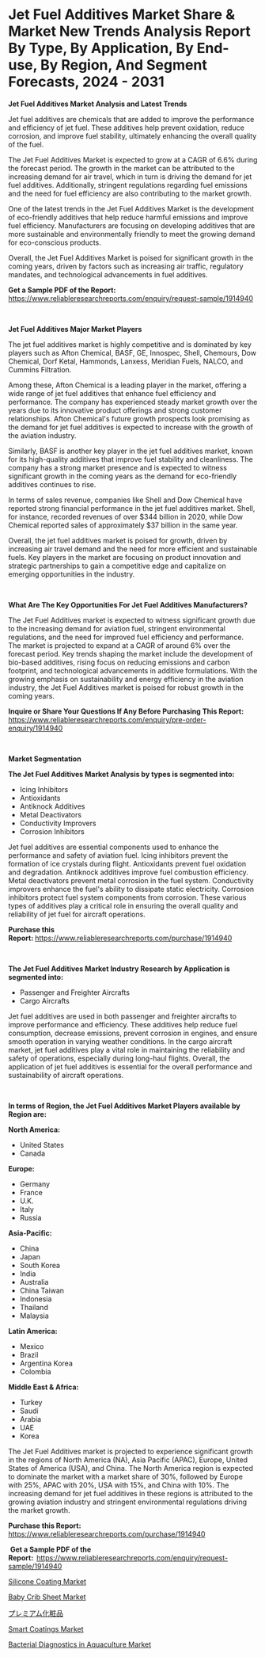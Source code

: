 <p><h1>Jet Fuel Additives Market Share & Market New Trends Analysis Report By Type, By Application, By End-use, By Region, And Segment Forecasts, 2024 - 2031</h1></p><p><strong>Jet Fuel Additives Market Analysis and Latest Trends</strong></p>
<p><p>Jet fuel additives are chemicals that are added to improve the performance and efficiency of jet fuel. These additives help prevent oxidation, reduce corrosion, and improve fuel stability, ultimately enhancing the overall quality of the fuel.</p><p>The Jet Fuel Additives Market is expected to grow at a CAGR of 6.6% during the forecast period. The growth in the market can be attributed to the increasing demand for air travel, which in turn is driving the demand for jet fuel additives. Additionally, stringent regulations regarding fuel emissions and the need for fuel efficiency are also contributing to the market growth.</p><p>One of the latest trends in the Jet Fuel Additives Market is the development of eco-friendly additives that help reduce harmful emissions and improve fuel efficiency. Manufacturers are focusing on developing additives that are more sustainable and environmentally friendly to meet the growing demand for eco-conscious products.</p><p>Overall, the Jet Fuel Additives Market is poised for significant growth in the coming years, driven by factors such as increasing air traffic, regulatory mandates, and technological advancements in fuel additives.</p></p>
<p><strong>Get a Sample PDF of the Report:&nbsp;</strong> <a href="https://www.reliableresearchreports.com/enquiry/request-sample/1914940">https://www.reliableresearchreports.com/enquiry/request-sample/1914940</a></p>
<p>&nbsp;</p>
<p><strong>Jet Fuel Additives Major Market Players</strong></p>
<p><p>The jet fuel additives market is highly competitive and is dominated by key players such as Afton Chemical, BASF, GE, Innospec, Shell, Chemours, Dow Chemical, Dorf Ketal, Hammonds, Lanxess, Meridian Fuels, NALCO, and Cummins Filtration.</p><p>Among these, Afton Chemical is a leading player in the market, offering a wide range of jet fuel additives that enhance fuel efficiency and performance. The company has experienced steady market growth over the years due to its innovative product offerings and strong customer relationships. Afton Chemical's future growth prospects look promising as the demand for jet fuel additives is expected to increase with the growth of the aviation industry.</p><p>Similarly, BASF is another key player in the jet fuel additives market, known for its high-quality additives that improve fuel stability and cleanliness. The company has a strong market presence and is expected to witness significant growth in the coming years as the demand for eco-friendly additives continues to rise.</p><p>In terms of sales revenue, companies like Shell and Dow Chemical have reported strong financial performance in the jet fuel additives market. Shell, for instance, recorded revenues of over $344 billion in 2020, while Dow Chemical reported sales of approximately $37 billion in the same year.</p><p>Overall, the jet fuel additives market is poised for growth, driven by increasing air travel demand and the need for more efficient and sustainable fuels. Key players in the market are focusing on product innovation and strategic partnerships to gain a competitive edge and capitalize on emerging opportunities in the industry.</p></p>
<p>&nbsp;</p>
<p><strong>What Are The Key Opportunities For Jet Fuel Additives Manufacturers?</strong></p>
<p><p>The Jet Fuel Additives market is expected to witness significant growth due to the increasing demand for aviation fuel, stringent environmental regulations, and the need for improved fuel efficiency and performance. The market is projected to expand at a CAGR of around 6% over the forecast period. Key trends shaping the market include the development of bio-based additives, rising focus on reducing emissions and carbon footprint, and technological advancements in additive formulations. With the growing emphasis on sustainability and energy efficiency in the aviation industry, the Jet Fuel Additives market is poised for robust growth in the coming years.</p></p>
<p><strong>Inquire or Share Your Questions If Any Before Purchasing This Report:</strong> <a href="https://www.reliableresearchreports.com/enquiry/pre-order-enquiry/1914940">https://www.reliableresearchreports.com/enquiry/pre-order-enquiry/1914940</a></p>
<p>&nbsp;</p>
<p><strong>Market Segmentation</strong></p>
<p><strong>The Jet Fuel Additives Market Analysis by types is segmented into:</strong></p>
<p><ul><li>Icing Inhibitors</li><li>Antioxidants</li><li>Antiknock Additives</li><li>Metal Deactivators</li><li>Conductivity Improvers</li><li>Corrosion Inhibitors</li></ul></p>
<p><p>Jet fuel additives are essential components used to enhance the performance and safety of aviation fuel. Icing inhibitors prevent the formation of ice crystals during flight. Antioxidants prevent fuel oxidation and degradation. Antiknock additives improve fuel combustion efficiency. Metal deactivators prevent metal corrosion in the fuel system. Conductivity improvers enhance the fuel's ability to dissipate static electricity. Corrosion inhibitors protect fuel system components from corrosion. These various types of additives play a critical role in ensuring the overall quality and reliability of jet fuel for aircraft operations.</p></p>
<p><strong>Purchase this Report:&nbsp;</strong><a href="https://www.reliableresearchreports.com/purchase/1914940">https://www.reliableresearchreports.com/purchase/1914940</a></p>
<p>&nbsp;</p>
<p><strong>The Jet Fuel Additives Market Industry Research by Application is segmented into:</strong></p>
<p><ul><li>Passenger and Freighter Aircrafts</li><li>Cargo Aircrafts</li></ul></p>
<p><p>Jet fuel additives are used in both passenger and freighter aircrafts to improve performance and efficiency. These additives help reduce fuel consumption, decrease emissions, prevent corrosion in engines, and ensure smooth operation in varying weather conditions. In the cargo aircraft market, jet fuel additives play a vital role in maintaining the reliability and safety of operations, especially during long-haul flights. Overall, the application of jet fuel additives is essential for the overall performance and sustainability of aircraft operations.</p></p>
<p>&nbsp;</p>
<p><strong>In terms of Region, the Jet Fuel Additives Market Players available by Region are:</strong></p>
<p>
    <p> <strong> North America: </strong>
        <ul>
            <li>United States</li>
            <li>Canada</li>
        </ul>
        </p> 
    <p> <strong> Europe: </strong>
        <ul>
            <li>Germany</li>
            <li>France</li>
            <li>U.K.</li>
            <li>Italy</li>
            <li>Russia</li>
        </ul>
        </p> 
    <p> <strong> Asia-Pacific: </strong>
        <ul>
            <li>China</li>
            <li>Japan</li>
            <li>South Korea</li>
            <li>India</li>
            <li>Australia</li>
            <li>China Taiwan</li>
            <li>Indonesia</li>
            <li>Thailand</li>
            <li>Malaysia</li>
        </ul>
        </p> 
    <p> <strong> Latin America: </strong>
        <ul>
            <li>Mexico</li>
            <li>Brazil</li>
            <li>Argentina Korea</li>
            <li>Colombia</li>
        </ul>
        </p> 
    <p> <strong> Middle East & Africa: </strong>
        <ul>
            <li>Turkey</li>
            <li>Saudi</li>
            <li>Arabia</li>
            <li>UAE</li>
            <li>Korea</li>
        </ul>
    </p>
    </p>
<p><p>The Jet Fuel Additives market is projected to experience significant growth in the regions of North America (NA), Asia Pacific (APAC), Europe, United States of America (USA), and China. The North America region is expected to dominate the market with a market share of 30%, followed by Europe with 25%, APAC with 20%, USA with 15%, and China with 10%. The increasing demand for jet fuel additives in these regions is attributed to the growing aviation industry and stringent environmental regulations driving the market growth.</p></p>
<p><strong>Purchase this Report: </strong><a href="https://www.reliableresearchreports.com/purchase/1914940">https://www.reliableresearchreports.com/purchase/1914940</a></p>
<p>&nbsp;<strong>Get a Sample PDF of the Report:&nbsp;&nbsp;</strong><a href="https://www.reliableresearchreports.com/enquiry/request-sample/1914940">https://www.reliableresearchreports.com/enquiry/request-sample/1914940</a></p>
<p><strong></strong></p>
<p><p><a href="https://github.com/jerrycopelandthomaswsqd8q/Market-Research-Report-List-1/blob/main/silicone-coating-market.md">Silicone Coating Market</a></p><p><a href="https://issuu.com/reportprime-2/docs/baby-crib-sheet-market-size-2030.pptx">Baby Crib Sheet Market</a></p><p><a href="https://github.com/jkjreqjscoxx7/Market-Research-Report-List-1/blob/main/2162927192835.md">プレミアム化粧品</a></p><p><a href="https://github.com/brenzgnarento/Market-Research-Report-List-1/blob/main/smart-coatings-market.md">Smart Coatings Market</a></p><p><a href="https://issuu.com/reportprime-2/docs/bacterial-diagnostics-in-aquaculture-market-size-2">Bacterial Diagnostics in Aquaculture Market</a></p></p>